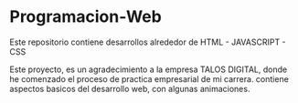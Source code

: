 # Programacion-Web
Este repositorio contiene desarrollos alrededor de HTML - JAVASCRIPT - CSS 

Este proyecto, es un agradecimiento a la empresa TALOS DIGITAL, donde he comenzado el proceso de practica empresarial de mi carrera.
contiene aspectos basicos del desarrollo web, con algunas animaciones.
